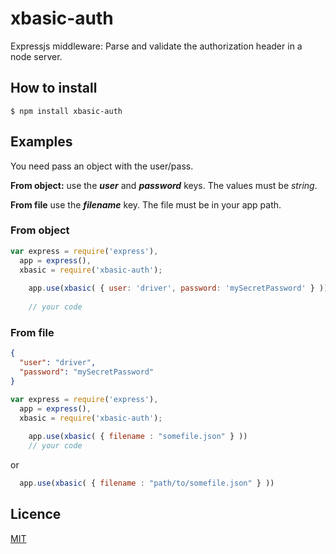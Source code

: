 # xbasic-auth

Expressjs middleware: Parse and validate the authorization header in a node server.

## How to install
```
$ npm install xbasic-auth
```


## Examples

You need pass an object with the user/pass.

**From object:** use the ***user*** and ***password*** keys. The values must be *string*.

**From file** use the ***filename*** key. The file must be in your app path.

### From object

```js
var express = require('express'),
  app = express(),
  xbasic = require('xbasic-auth');
	
	app.use(xbasic( { user: 'driver', password: 'mySecretPassword' } ))
	
	// your code

```

### From file

```json
{
  "user": "driver",
  "password": "mySecretPassword"
}
```

```js
var express = require('express'),
  app = express(),
  xbasic = require('xbasic-auth');
	
	app.use(xbasic( { filename : "somefile.json" } ))
	// your code

```
or

```js
  app.use(xbasic( { filename : "path/to/somefile.json" } ))
```

## Licence
[MIT](LICENSE)
